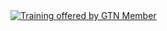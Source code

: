 <div class='right'><a href='/Teach/Trainers/'><img src='/Images/GalaxyLogos/GTN16.png' alt='Training offered by GTN Member' /></a></div>
